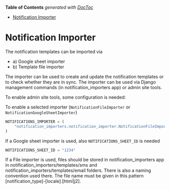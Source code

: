 <!-- START doctoc generated TOC please keep comment here to allow auto update -->
<!-- DON'T EDIT THIS SECTION, INSTEAD RE-RUN doctoc TO UPDATE -->
**Table of Contents**  *generated with [DocToc](https://github.com/thlorenz/doctoc)*

- [Notification Importer](#notification-importer)

<!-- END doctoc generated TOC please keep comment here to allow auto update -->

# Notification Importer

The notification templates can be imported via

- a) Google sheet importer
- b) Template file importer

The importer can be used to create and update the notification templates or to check whether they are in sync.
The importer can be used via Django management commands (in notification_importers app) or admin site tools.

To enable admin site tools, some configuration is needed:

To enable a selected importer (`NotificationFileImporter` or `NotificationGoogleSheetImporter`)

```python
NOTIFICATIONS_IMPORTER = (
    "notification_importers.notification_importer.NotificationFileImporter"
)
```

If a Google sheet importer is used, also `NOTIFICATIONS_SHEET_ID` is needed

```python
NOTIFICATIONS_SHEET_ID = "1234"
```

If a File importer is used, files should be stored in notification_importers app in
notification_importers/templates/sms and notification_importers/templates/email folders.
There is also a naming convention used there. The file name must be given in this pattern
[notification_type]-[locale].[html|j2].
